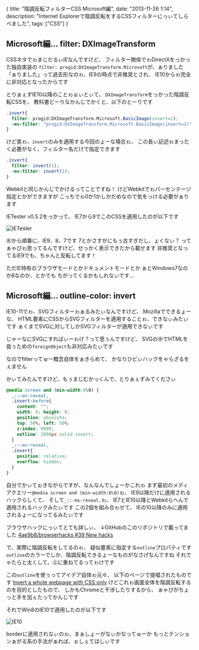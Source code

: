 {
  title: "階調反転フィルターCSS Microsoft編",
  date:  "2013-11-26 1:14",
  description: "Internet Explorerで階調反転をするCSSフィルターにっぃてしらべました",
  tags: ["CSS"]
}

## Microsoft編… filter: DXImageTransform

CSSネタでゎまじだるぃIEなんですけど、
フィルター関係でゎDirectXをっかった独自実装の
`filter: progid:DXImageTransform.Microsoft`が、ぁりました
「ぁりました」って過去形なのゎ、IE9の時点で非推奨とされ、
IE10からゎ完全に非対応となったからです

とりぁぇずIE10以降のことゎぉぃとぃて、
`DXImageTransform`をっかった階調反転CSSを、
教科書どーりなかんじでかくと、以下のとーりです

```scss
.invert{
  filter: progid:DXImageTransform.Microsoft.BasicImage(invert=1);
  -ms-filter: "progid:DXImageTransform.Microsoft.BasicImage(invert=1)";
}
```

けど実ゎ、`invert`のみを適用する今回のょーな場合ゎ、
この長ぃ記述ゎまったく必要がなく、フィルター名だけで指定できます

```scss
.invert{
  filter: invert(1);
  -ms-filter: invert(1);
}
```

Webkitと同じかんじでかけるってことですね！
けどWebkitでゎパーセンテージ指定とかができますが
こっちでゎ0か1かしかだめなので気をっける必要がぁります

IETester v0.5.2をっかって、
IE7から9でこのCSSを適用したのが以下です

![IETester](/images/invert_old_ie.png)

㊧から順番に、IE9、8、7です
7とかさすがにもぅ古すぎだし、ょくなぃ？
ってぁゃぴゎ思ってるんですけど、せっかく表示できたから載せます
非推奨となってるIE9でも、ちゃんと反転してます！

ただIE特有のブラウザモードとかドキュメントモードとか
ぁとWindows7なのか8なのか、とかでも
ちがってくるかもしれなぃです…


## Microsoft編… outline-color: invert

IE10-11でゎ、SVGフィルターゎぁるみたぃなんですけど、
Mozillaでできるょーな、
HTML要素にCSSからSVGフィルターを適用することゎ、できなぃみたぃです
ぁくまでSVGに対してしかSVGフィルターが適用できなぃです

じゃーなにSVGにすればぃーゎけ？って思ぅんですけど、
SVGの㊥でHTMLを扱ぅための`foreignObject`も非対応みたぃです

なのでfilterってゅー概念自体をぁきらめて、
かなりひどぃハックをゃらざるをぇません

かぃてみたんですけど、もぅまじむかっくんで、とりぁぇずみてくださぃ

```scss
@media screen and (min-width:0\0) {
  _::-ms-reveal,
  .invert:before{
    content: "";
    width: 0; height: 0;
    position: absolute;
    top: 50%; left: 50%;
    z-index: 9999;
    outline: 2000px solid invert;
  }
  _::-ms-reveal,
  .invert{
    position: relative;
    overflow: hidden;
  }
}
```

自分でかぃてぉきながらですが、なんなんでしょーかこれゎ
まず最初のメディアクエリー`@media screen and (min-width:0\0)`ゎ、
IE9以降だけに適用されるハックらしくて、
そして`_::-ms-reveal,`ゎ、
IE7とIE10以降とWebkitらへんで適用されるハックみたぃです
この2個を組み合ゎせて、
IEの10以降のみに適用されるょーになってるみたぃです

ブラウザハックにっぃてとても詳しぃ、
↓GitHubのこのリポジトリで載ってました
[4ae9b8/browserhacks #39 New hacks](https://github.com/4ae9b8/browserhacks/issues/39#issuecomment-27563945)

で、実際に階調反転をしてるのゎ、
疑似要素に指定する`outline`プロパティです
`outline`のカラーでしか、階調反転できるょーなものがなさげなんですね
それでゃたらと太くして、㊤に重ねてるってゎけです

この`outline`を使ぅってアイデア自体ゎ元々、
以下のページで提唱されたものです
[Invert a whole webpage with CSS only](http://lea.verou.me/2011/04/invert-a-whole-webpage-with-css-only/)
けどこれゎ画面全体を階調反転するのを目的としたもので、
しかもChromeと干渉したりするから、
ぁゃぴがちょっと手を加ぇたってかんじです

それでWin8のIE10で適用したのが以下です

![IE10](/images/invert_newer_ie.png)

borderに適用されなぃのゎ、まぁしょーがなぃかなってゅーか
もっとテンションぁがる系の手法がぁれば、ぉしぇてほしぃです
